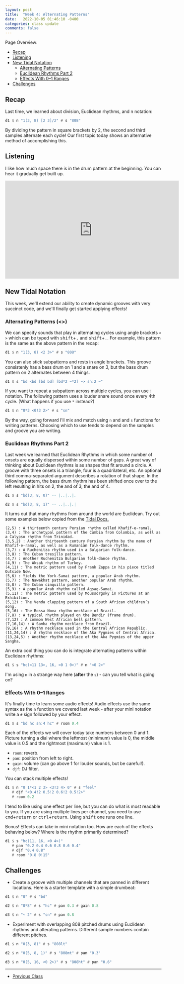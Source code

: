 ```yaml
---
layout: post
title:  "Week 4: Alternating Patterns"
date:   2022-10-05 01:46:10 -0400
categories: class update
comments: false
---
```


Page Overview:
* [Recap](#recap)
* [Listening](#listening)
* [New Tidal Notation](#new-tidal-notation)
   * [Alternating Patterns](#alternating-patterns-)
   * [Euclidean Rhythms Part 2](#euclidean-rhythms-part-2)
   * [Effects With 0–1 Ranges](#effects-with-01-ranges)
* [Challenges](#challenges)

## Recap
Last time, we learned about division, Euclidean rhythms, and n notation:

```haskell
d1 $ n "1(3, 8) [2 3]/2" # s "808"
```

By dividing the pattern in square brackets by 2, the second and third samples alternate each cycle! Our first topic today shows an alternative method of accomplishing this.

## Listening
I like how much space there is in the drum pattern at the beginning. You can hear it gradually get built up.

<iframe width="560" height="315" src="https://www.youtube.com/embed/nmjmmDvLkT0" title="YouTube video player" frameborder="0" allow="accelerometer; autoplay; clipboard-write; encrypted-media; gyroscope; picture-in-picture" allowfullscreen></iframe>

## New Tidal Notation
This week, we'll extend our ability to create dynamic grooves with very succinct code, and we'll finally get started applying effects!

### Alternating Patterns (<>)
We can specify sounds that play in alternating cycles using angle brackets `< >` which can be typed with <kbd>shift</kbd>+<kbd>,</kbd> and <kbd>shift</kbd>+<kbd>.</kbd>. For example, this pattern is the same as the above pattern in the recap:

```haskell
d1 $ n "1(3, 8) <2 3>" # s "808"
```
You can also stick subpatterns and rests in angle brackets. This groove consistenly has a bass drum on 1 and a snare on 3, but the bass drum pattern on 2 alternates between 4 things. 

```haskell
d1 $ s "bd <bd [bd bd] [bd*2 ~*2] ~> sn:2 ~"
```
If you want to repeat a subpattern across multiple cycles, you can use `!` notation. The following pattern uses a louder snare sound once every 4th cycle. (What happens if you use `*` instead?)

```haskell
d1 $ n "0*3 <0!3 2>" # s "sn"
```
By the way, going forward I'll mix and match using `n` and and `s` functions for writing patterns. Choosing which to use tends to depend on the samples and groove you are writing.

### Euclidean Rhythms Part 2
Last week we learned that Euclidean Rhythms in which some number of onsets are equally dispersed within some number of gaps. A great way of thinking about Euclidean rhythms is as shapes that fit around a circle. A groove with three onsets is a triangle, four is a quadrilateral, etc. An optional third comma-separated argument describes a rotation of that shape. In the following pattern, the bass drum rhythm has been shifted once over to the left resulting in hits on 2, the and of 3, the and of 4.

```haskell
d1 $ s "bd(3, 8, 0)" -- |..|..|.

d2 $ s "bd(3, 8, 1)" -- ..|..|.|
```

It turns out that many rhythms from around the world are Euclidean. Try out some examples below copied from the [Tidal Docs.](https://tidalcycles.org/docs/patternlib/tutorials/mini_notation#euclidian-sequences)
```
(2,5) : A thirteenth century Persian rhythm called Khafif-e-ramal.
(3,4) : The archetypal pattern of the Cumbia from Colombia, as well as a Calypso rhythm from Trinidad.
(3,5,2) : Another thirteenth century Persian rhythm by the name of Khafif-e-ramal, as well as a Rumanian folk-dance rhythm.
(3,7) : A Ruchenitza rhythm used in a Bulgarian folk-dance.
(3,8) : The Cuban tresillo pattern.
(4,7) : Another Ruchenitza Bulgarian folk-dance rhythm.
(4,9) : The Aksak rhythm of Turkey.
(4,11) : The metric pattern used by Frank Zappa in his piece titled Outside Now.
(5,6) : Yields the York-Samai pattern, a popular Arab rhythm.
(5,7) : The Nawakhat pattern, another popular Arab rhythm.
(5,8) : The Cuban cinquillo pattern.
(5,9) : A popular Arab rhythm called Agsag-Samai.
(5,11) : The metric pattern used by Moussorgsky in Pictures at an Exhibition.
(5,12) : The Venda clapping pattern of a South African children’s song.
(5,16) : The Bossa-Nova rhythm necklace of Brazil.
(7,8) : A typical rhythm played on the Bendir (frame drum).
(7,12) : A common West African bell pattern.
(7,16,14) : A Samba rhythm necklace from Brazil.
(9,16) : A rhythm necklace used in the Central African Republic.
(11,24,14) : A rhythm necklace of the Aka Pygmies of Central Africa.
(13,24,5) : Another rhythm necklace of the Aka Pygmies of the upper Sangha.
```

An extra cool thing you can do is integrate alternating patterns within Euclidean rhythms:
```haskell
d1 $ s "hc(<11 13>, 16, <0 1 0>)" # n "<0 2>"
```
I'm using `n` in a strange way here (**after** the `s`) - can you tell what is going on?

### Effects With 0–1 Ranges
It's finally time to learn some audio effects! Audio effects use the same syntax as the `n` function we covered last week - after your mini notation write a `#` sign followed by your effect.

```haskell
d1 $ s "bd hc sn:4 hc" # room 0.4
```
Each of the effects we will cover today take numbers between 0 and 1. Picture turning a dial where the leftmost (minimum) value is 0, the middle value is 0.5 and the rightmost (maximum) value is 1.

* `room`: reverb.
* `pan`: position from left to right.
* `gain`: volume (can go above 1 for louder sounds, but be careful!).
* `djf`: DJ filter.

You can stack multiple effects!

```haskell
d1 $ n "0 1*<1 2 3> <3!3 4> 0" # s "feel"
   # djf "<0.4!2 0.5!2 0.6!2 0.5!2>" 
   # room 0.2
```
I tend to like using one effect per line, but you can do what is most readable to you. If you are using multiple lines per channel, you need to use <kbd>cmd</kbd>+<kbd>return</kbd> or <kbd>ctrl</kbd>+<kbd>return</kbd>. Using <kbd>shift</kbd> one runs one line.

Bonus! Effects can take in mini notation too. How are each of the effects behaving below? Where is the rhythm primarily determined?

```haskell
d1 $ s "hc(11, 16, <0 4>)"
   # pan "0.2 0.4 0.6 0.8 0.6 0.4"
   # djf "0.4 0.8"
   # room "0.8 0!15"
```

## Challenges
* Create a groove with multiple channels that are panned in different locations. Here is a starter template with a simple drumbeat:

```haskell
d1 $ n "0" # s "bd"

d2 $ n "0*8" # s "hc" # pan 0.3 # gain 0.8

d3 $ n "~ 2" # s "sn" # pan 0.8
```

* Experiment with overlapping 808 pitched drums using Euclidean rhythms and alterating patterns. Different sample numbers contain different pitches.

```haskell
d1 $ n "0(3, 8)" # s "808lt"

d2 $ n "0(5, 8, 1)" # s "808mt" # pan "0.3"

d3 $ n "0(5, 16, <0 2>)" # s "808ht" # pan "0.6"
```

---

* [Previous Class](/laptopclass/class/update/2022/09/28/week3.html)
